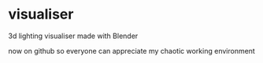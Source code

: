# visualiser
3d lighting visualiser made with Blender

now on github so everyone can appreciate my chaotic working environment
